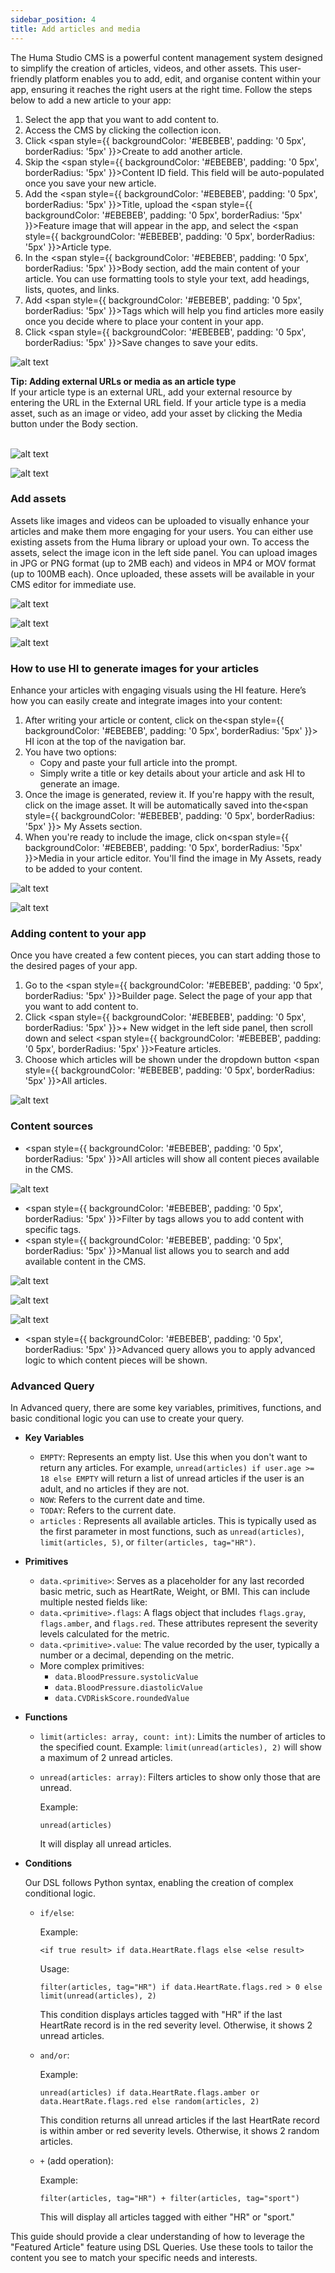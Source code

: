 ```yaml
---
sidebar_position: 4
title: Add articles and media
---
```

The Huma Studio CMS is a powerful content management system designed to simplify the creation of articles, videos, and other assets. This user-friendly platform enables you to add, edit, and organise content within your app, ensuring it reaches the right users at the right time. Follow the steps below to add a new article to your app:

1. Select the app that you want to add content to.
2. Access the CMS by clicking the collection icon.
3. Click <span style={{ backgroundColor: '#EBEBEB', padding: '0 5px', borderRadius: '5px' }}>Create</span> to add another article.
4. Skip the <span style={{ backgroundColor: '#EBEBEB', padding: '0 5px', borderRadius: '5px' }}>Content ID</span> field. This field will be auto-populated once you save your new article. 
5. Add the <span style={{ backgroundColor: '#EBEBEB', padding: '0 5px', borderRadius: '5px' }}>Title</span>, upload the <span style={{ backgroundColor: '#EBEBEB', padding: '0 5px', borderRadius: '5px' }}>Feature image</span> that will appear in the app, and select the <span style={{ backgroundColor: '#EBEBEB', padding: '0 5px', borderRadius: '5px' }}>Article type</span>. 
6. In the <span style={{ backgroundColor: '#EBEBEB', padding: '0 5px', borderRadius: '5px' }}>Body</span> section, add the main content of your article. You can use formatting tools to style your text, add headings, lists, quotes, and links. 
7. Add <span style={{ backgroundColor: '#EBEBEB', padding: '0 5px', borderRadius: '5px' }}>Tags</span> which will help you find articles more easily once you decide where to place your content in your app.
8. Click <span style={{ backgroundColor: '#EBEBEB', padding: '0 5px', borderRadius: '5px' }}>Save changes</span> to save your edits.

![alt text](<../assets/Creating content-0.png>)

<div style={{ backgroundColor: '#EFF9FA', border: '1px solid #297A7A', borderBottomWidth: '3px', borderRightWidth: '3px', padding: '10px', borderRadius: '5px', marginBottom: '10px' }}>
  <strong>Tip: Adding external URLs or media as an article type</strong><br/>
  <span>If your article type is an external URL, add your external resource by entering the URL in the <span style={{ backgroundColor: '#EBEBEB', padding: '0 5px', borderRadius: '5px' }}>External URL</span> field. If your article type is a media asset, such as an image or video, add your asset by clicking the <span style={{ backgroundColor: '#EBEBEB', padding: '0 5px', borderRadius: '5px' }}>Media</span> button under the Body section.</span>
</div>

<br/>

![alt text](<../assets/Creating content-p1.png>)

![alt text](<../assets/Creating content- p2.png>)
### Add assets

Assets like images and videos can be uploaded to visually enhance your articles and make them more engaging for your users. You can either use existing assets from the Huma library or upload your own. To access the assets, select the image icon in the left side panel. You can upload images in JPG or PNG format (up to 2MB each) and videos in MP4 or MOV format (up to 100MB each). Once uploaded, these assets will be available in your CMS editor for immediate use.


![alt text](<../assets/Upload media-0.png>)

![alt text](<../assets/Upload media-1.png>)

![alt text](<../assets/Upload media-2.png>)

### How to use HI to generate images for your articles

Enhance your articles with engaging visuals using the HI feature. Here’s how you can easily create and integrate images into your content:

1. After writing your article or content, click on the<span style={{ backgroundColor: '#EBEBEB', padding: '0 5px', borderRadius: '5px' }}> HI </span> icon at the top of the navigation bar.
2. You have two options:
    * Copy and paste your full article into the prompt.
    * Simply write a title or key details about your article and ask HI to generate an image.
3. Once the image is generated, review it. If you're happy with the result, click on the image asset. It will be automatically saved into the<span style={{ backgroundColor: '#EBEBEB', padding: '0 5px', borderRadius: '5px' }}> My Assets</span> section.
4. When you're ready to include the image, click on<span style={{ backgroundColor: '#EBEBEB', padding: '0 5px', borderRadius: '5px' }}>Media</span> in your article editor. You'll find the image in My Assets, ready to be added to your content.

![alt text](<../assets/Upload media-3.png>)

![alt text](<../assets/Upload media-4.png>)
### Adding content to your app
 
Once you have created a few content pieces, you can start adding those to the desired pages of your app. 

1. Go to the <span style={{ backgroundColor: '#EBEBEB', padding: '0 5px', borderRadius: '5px' }}>Builder</span> page. Select the page of your app that you want to add content to. 
2. Click <span style={{ backgroundColor: '#EBEBEB', padding: '0 5px', borderRadius: '5px' }}>+ New widget</span> in the left side panel, then scroll down and select <span style={{ backgroundColor: '#EBEBEB', padding: '0 5px', borderRadius: '5px' }}>Feature articles</span>.
3. Choose which articles will be shown under the dropdown button <span style={{ backgroundColor: '#EBEBEB', padding: '0 5px', borderRadius: '5px' }}>All articles</span>.

![alt text](<../assets/Feature articles-0.png>)


### Content sources

- <span style={{ backgroundColor: '#EBEBEB', padding: '0 5px', borderRadius: '5px' }}>All articles</span> will show all content pieces available in the CMS.

![alt text](<../assets/Feature articles-1.png>)
- <span style={{ backgroundColor: '#EBEBEB', padding: '0 5px', borderRadius: '5px' }}>Filter by tags</span> allows you to add content with specific tags.
- <span style={{ backgroundColor: '#EBEBEB', padding: '0 5px', borderRadius: '5px' }}>Manual list</span> allows you to search and add available content in the CMS. 

![alt text](<../assets/Feature articles-2.png>)

![alt text](<../assets/Feature articles-3.png>)

![alt text](<../assets/Feature articles-4.png>)

- <span style={{ backgroundColor: '#EBEBEB', padding: '0 5px', borderRadius: '5px' }}>Advanced query</span> allows you to apply advanced logic to which content pieces will be shown.
  
### Advanced Query

In Advanced query, there are some key variables, primitives, functions, and basic conditional logic you can use to create your query.
* **Key Variables**
  - `EMPTY`: Represents an empty list. Use this when you don't want to return any articles. For example, `unread(articles) if user.age >= 18 else EMPTY` will return a list of unread articles if the user is an adult, and no articles if they are not.
  - `NOW`: Refers to the current date and time.
  - `TODAY`: Refers to the current date.
  - `articles` : Represents all available articles. This is typically used as the first parameter in most functions, such as `unread(articles)`, `limit(articles, 5)`, or `filter(articles, tag="HR")`.

* **Primitives**
  - `data.<primitive>`: Serves as a placeholder for any last recorded basic metric, such as HeartRate, Weight, or BMI. This can include multiple nested fields like:
  - `data.<primitive>.flags`: A flags object that includes `flags.gray`, `flags.amber`, and `flags.red`. These attributes represent the severity levels calculated for the metric.
  - `data.<primitive>.value`: The value recorded by the user, typically a number or a decimal, depending on the metric.
  - More complex primitives:
    - `data.BloodPressure.systolicValue`
    - `data.BloodPressure.diastolicValue`
    - `data.CVDRiskScore.roundedValue`

* **Functions** 
  - `limit(articles: array, count: int)`: Limits the number of articles to the specified count.
Example: 
`limit(unread(articles), 2)` will show a maximum of 2 unread articles.
  - `unread(articles: array)`: Filters articles to show only those that are unread.
    
    Example: 

        unread(articles)
        
    It will display all unread articles.
    

* **Conditions**

  Our DSL follows Python syntax, enabling the creation of complex conditional logic.
  -  `if/else`:

      Example: 
    
         <if true result> if data.HeartRate.flags else <else result>
    
      Usage: 
      ```
      filter(articles, tag="HR") if data.HeartRate.flags.red > 0 else limit(unread(articles), 2)
      ```
      This condition displays articles tagged with "HR" if the last HeartRate record is in the red severity level. Otherwise, it shows 2 unread articles.

  - `and/or`:
    
    Example: 
              
        unread(articles) if data.HeartRate.flags.amber or data.HeartRate.flags.red else random(articles, 2)
    This condition returns all unread articles if the last HeartRate record is within amber or red severity levels. Otherwise, it shows 2 random articles.

  - `+` (add operation):
    
    Example: 
              
        filter(articles, tag="HR") + filter(articles, tag="sport")
    This will display all articles tagged with either "HR" or "sport."

This guide should provide a clear understanding of how to leverage the "Featured Article" feature using DSL Queries. Use these tools to tailor the content you see to match your specific needs and interests.

